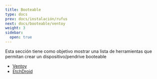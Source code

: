 ```yaml
---
title: Booteable
type: docs
prev: docs/instalación/rufus
next: docs/booteable/ventoy
weight: 3
sidebar:
  open: true
---
```


Esta sección tiene como objetivo mostrar una lista de herramientas que permitan crear un dispositivo/pendrive booteable


* [Ventoy](ventoy)
* [EtchDroid](etchdroid)
